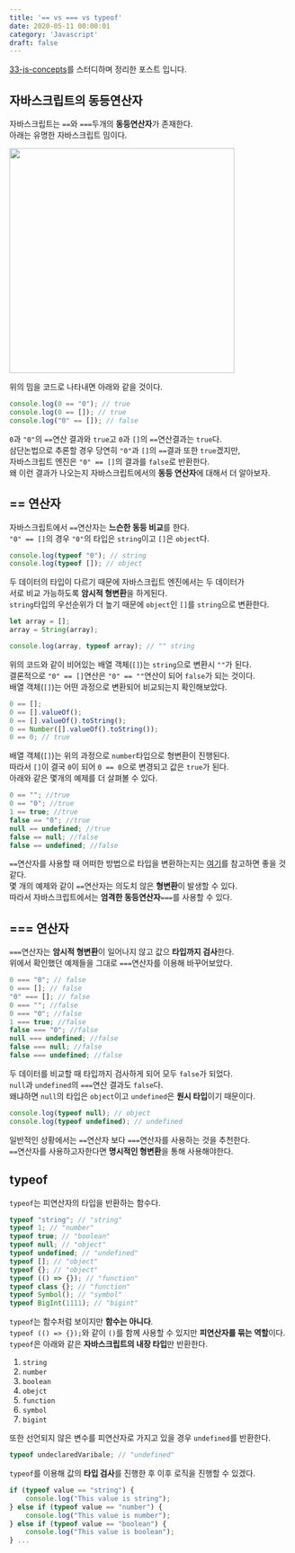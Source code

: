 ```yaml
---
title: '== vs === vs typeof'
date: 2020-05-11 00:00:01
category: 'Javascript'
draft: false
---
```


<a href="https://github.com/leonardomso/33-js-concepts">33-js-concepts</a>를 스터디하며 정리한 포스트 입니다.

## 자바스크립트의 동등연산자

자바스크립트는 `==`와 `===`두개의 **동등연산자**가 존재한다.<br/>
아래는 유명한 자바스크립트 밈이다.<br/>

<img src="/assets/2020-05-12-==-vs-===vs-typeof/1.png" width="400"/>

위의 밈을 코드로 나타내면 아래와 같을 것이다.<br/>

```javascript
console.log(0 == "0"); // true
console.log(0 == []); // true
console.log("0" == []); // false
```

`0`과 `"0"`의 `==`연산 결과와 `true`고 `0`과 `[]`의 `==`연산결과는 `true`다.<br/>
삼단논법으로 추론할 경우 당연히 `"0"`과 `[]`의 `==`결과 또한 `true`겠지만,<br/>
자바스크립트 엔진은 `"0" == []`의 결과를 `false`로 반환한다.<br/>
왜 이런 결과가 나오는지 자바스크립트에서의 **동등 연산자**에 대해서 더 알아보자.<br/>

## == 연산자

자바스크립트에서 `==`연산자는 **느슨한 동등 비교**를 한다.<br/>
`"0" == []`의 경우 `"0"`의 타입은 `string`이고 `[]`은 `object`다.<br/>

```javascript
console.log(typeof "0"); // string
console.log(typeof []); // object
```

두 데이터의 타입이 다르기 때문에 자바스크립트 엔진에서는 두 데이터가<br/>
서로 비교 가능하도록 **암시적 형변환**을 하게된다.<br/>
`string`타입의 우선순위가 더 높기 때문에 `object`인 `[]`를 `string`으로 변환한다.<br/>

```javascript
let array = [];
array = String(array);

console.log(array, typeof array); // "" string
```

위의 코드와 같이 비어있는 배열 객체(`[]`)는 `string`으로 변환시 `""`가 된다.<br/>
결론적으로 `"0" == []`연산은 `"0" == ""`연산이 되어 `false`가 되는 것이다.<br/>
배열 객체(`[]`)는 어떤 과정으로 변환되어 비교되는지 확인해보았다.<br/>

```javascript
0 == [];
0 == [].valueOf();
0 == [].valueOf().toString();
0 == Number([].valueOf().toString());
0 == 0; // true
```

배열 객체(`[]`)는 위의 과정으로 `number`타입으로 형변환이 진행된다.<br/>
따라서 `[]`이 결국 `0`이 되어 `0 == 0`으로 변경되고 값은 `true`가 된다.<br/>
아래와 같은 몇개의 예제를 더 살펴볼 수 있다.<br/>

```javascript
0 == ""; //true
0 == "0"; //true
1 == true; //true
false == "0"; //true
null == undefined; //true
false == null; //false
false == undefined; //false
```

`==`연산자를 사용할 때 어떠한 방법으로 타입을 변환하는지는 [여기](https://corock.tistory.com/460?category=727443)를 참고하면 좋을 것 같다.<br/>
몇 개의 예제와 같이 `==`연산자는 의도치 않은 **형변환**이 발생할 수 있다.<br/>
따라서 자바스크립트에서는 **엄격한 동등연산자**`===`를 사용할 수 있다.<br/>

## === 연산자

`===`연산자는 **암시적 형변환**이 일어나지 않고 값으 **타입까지 검사**한다.<br/>
위에서 확인했던 예제들을 그대로 `===`연산자를 이용해 바꾸어보았다.<br/>

```javascript
0 === "0"; // false
0 === []; // false
"0" === []; // false
0 === ""; //false
0 === "0"; //false
1 === true; //false
false === "0"; //false
null === undefined; //false
false === null; //false
false === undefined; //false
```

두 데이터를 비교할 때 타입까지 검사하게 되어 모두 `false`가 되었다.<br/>
`null`과 `undefined`의 `===`연산 결과도 `false`다.<br/>
왜냐하면 `null`의 타입은 `object`이고 `undefined`은 **원시 타입**이기 때문이다.<br/>

```javascript
console.log(typeof null); // object
console.log(typeof undefined); // undefined
```

일반적인 상황에서는 `==`연산자 보다 `===`연산자를 사용하는 것을 추천한다.<br/>
`==`연산자를 사용하고자한다면 **명시적인 형변환**을 통해 사용해야한다.<br/>

## typeof

`typeof`는 피연산자의 타입을 반환하는 함수다.<br/>

```javascript
typeof "string"; // "string"
typeof 1; // "number"
typeof true; // "boolean"
typeof null; // "object"
typeof undefined; // "undefined"
typeof []; // "object"
typeof {}; // "object"
typeof (() => {}); // "function"
typeof class {}; // "function"
typeof Symbol(); // "symbol"
typeof BigInt(1111); // "bigint"
```

`typeof`는 함수처럼 보이지만 **함수는 아니다**.<br/>
`typeof (() => {});`와 같이 `()`를 함께 사용할 수 있지만 **피연산자를 묶는 역할**이다.<br/>
`typeof`은 아래와 같은 **자바스크립트의 내장 타입**만 반환한다.<br/>

1. `string`
2. `number`
3. `boolean`
4. `obejct`
5. `function`
6. `symbol`
7. `bigint`

또한 선언되지 않은 변수를 피연산자로 가지고 있을 경우 `undefined`를 반환한다.<br/>

```javascript
typeof undeclaredVaribale; // "undefined"
```

`typeof`를 이용해 값의 **타입 검사**를 진행한 후 이후 로직을 진행할 수 있겠다.<br/>

```javascript
if (typeof value == "string") {
    console.log("This value is string");
} else if (typeof value == "number") {
    console.log("This value is number");
} else if (typeof value == "boolean") {
    console.log("This value is boolean");
} ...
```
